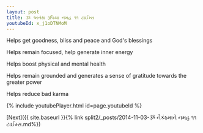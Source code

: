 ```yaml
---
layout: post
title: ૐ અનંથ રૂપિયા નમહ ૧૧ ટાઈમ્સ
youtubeId: x_j1oDTNMoM
---
```

 
 
Helps get goodness, bliss and peace and God's blessings
 
Helps remain focused, help generate inner energy 
 
Helps boost physical and mental health 
 
Helps remain grounded and generates a sense of gratitude towards the greater power 
 
Helps reduce bad karma
 
 
 
 


{% include youtubePlayer.html id=page.youtubeId %}
 
[Next]({{ site.baseurl }}{% link  split2/_posts/2014-11-03-ૐ નૈકંઠમાને નમહ ૧૧ ટાઈમ્સ.md%})
 
